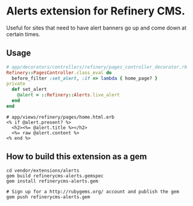 # Alerts extension for Refinery CMS.

Useful for sites that need to have alert banners go up and come down
at certain times.

## Usage

```ruby
# app/decorators/controllers/refinery/pages_controller_decorator.rb
Refinery::PagesController.class_eval do
  before_filter :set_alert, :if => lambda { home_page? }
private
  def set_alert
    @alert = ::Refinery::Alerts.live_alert
  end
end
```

```erb
# app/views/refinery/pages/home.html.erb
<% if @alert.present? %>
  <h2><%= @alert.title %></h2>
  <%= raw @alert.content %>
<% end %>
```

## How to build this extension as a gem

    cd vendor/extensions/alerts
    gem build refinerycms-alerts.gemspec
    gem install refinerycms-alerts.gem

    # Sign up for a http://rubygems.org/ account and publish the gem
    gem push refinerycms-alerts.gem

